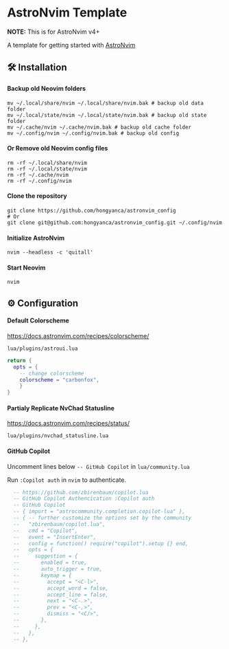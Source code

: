 # AstroNvim Template

**NOTE:** This is for AstroNvim v4+

A template for getting started with [AstroNvim](https://github.com/AstroNvim/AstroNvim)

## 🛠️ Installation

#### Backup old Neovim folders

```
mv ~/.local/share/nvim ~/.local/share/nvim.bak # backup old data folder
mv ~/.local/state/nvim ~/.local/state/nvim.bak # backup old state folder
mv ~/.cache/nvim ~/.cache/nvim.bak # backup old cache folder
mv ~/.config/nvim ~/.config/nvim.bak # backup old config
```

#### Or Remove old Neovim config files

```
rm -rf ~/.local/share/nvim
rm -rf ~/.local/state/nvim
rm -rf ~/.cache/nvim
rm -rf ~/.config/nvim
```

#### Clone the repository

```shell
git clone https://github.com/hongyanca/astronvim_config
# Or
git clone git@github.com:hongyanca/astronvim_config.git ~/.config/nvim
```

#### Initialize AstroNvim

```shell
nvim --headless -c 'quitall'
```

#### Start Neovim

```shell
nvim
```



## ⚙️ Configuration

#### Default Colorscheme

https://docs.astronvim.com/recipes/colorscheme/

`lua/plugins/astroui.lua`

```lua
return {
  opts = {
    -- change colorscheme
    colorscheme = "carbonfox",
	}
}
```

#### Partialy Replicate NvChad Statusline

https://docs.astronvim.com/recipes/status/

`lua/plugins/nvchad_statusline.lua`

#### GitHub Copilot

Uncomment lines below `-- GitHub Copilot` in `lua/community.lua`

Run `:Copilot auth` in `nvim` to authenticate.

```lua
  -- https://github.com/zbirenbaum/copilot.lua
  -- GitHub Copilot Authencication :Copilot auth
  -- GitHub Copilot
  -- { import = "astrocommunity.completion.copilot-lua" },
  -- { -- further customize the options set by the community
  --   "zbirenbaum/copilot.lua",
  --   cmd = "Copilot",
  --   event = "InsertEnter",
  --   config = function() require("copilot").setup {} end,
  --   opts = {
  --     suggestion = {
  --       enabled = true,
  --       auto_trigger = true,
  --       keymap = {
  --         accept = "<C-l>",
  --         accept_word = false,
  --         accept_line = false,
  --         next = "<C-.>",
  --         prev = "<C-,>",
  --         dismiss = "<C/>",
  --       },
  --     },
  --   },
  -- },
```



